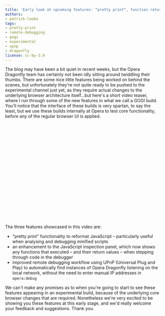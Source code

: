 ```yaml
---
title: 'Early look at upcoming features: “pretty print”, function return values, UPnP'
authors:
- patrick-lauke
tags:
- pretty-print
- remote-debugging
- gogi
- experimental
- upnp
- dragonfly
license: cc-by-3.0
---
```


<p>The blog may have been a bit quiet in recent weeks, but the Opera Dragonfly team has certainly not been idly sitting around twiddling their thumbs. There are some nice little features being worked on behind the scenes, but unfortunately they&#39;re not quite ready to be pushed to the experimental channel just yet, as they require actual changes to the underlying browser architecture itself...but here&#39;s a short video teaser, where I run through some of the new features in what we call a GOGI build. You&#39;ll notice that the interface of these builds is very spartan, to say the least, but we use these builds internally at Opera to test core functionality, before any of the regular browser UI is applied.</p>

<object width="560" height="315"><param name="movie" value="http://www.youtube.com/v/wLz2ZOoz784?version=3&amp;amp;hl=en_GB" /><param name="allowFullScreen" value="true" /><param name="allowscriptaccess" value="never" /><embed src="http://www.youtube.com/v/wLz2ZOoz784?version=3&amp;amp;hl=en_GB" type="application/x-shockwave-flash" width="560" height="315" allowfullscreen="true" allowscriptaccess="never" /></object>

<p>The three features showcased in this video are:</p>
<ul>
<li>&quot;pretty print&quot; functionality to reformat JavaScript – particularly useful when analysing and debugging minified scripts</li>
<li>an enhancement to the JavaScript inspection panel, which now shows any functions that executed – and their return values – when stepping through code in the debugger</li>
<li>improved remote debugging workflow using UPnP (Universal Plug and Play) to automatically find instances of Opera Dragonfly listening on the local network, without the need to enter manual IP addresses in <code>opera:debug</code></li>
</ul>

<p>We can&#39;t make any promises as to when you&#39;re going to start to see these features appearing in an experimental build, because of the underlying core browser changes that are required. Nonetheless we&#39;re very excited to be showing you these features at this early stage, and we&#39;d really welcome your feedback and suggestions. Thank you.</p>
